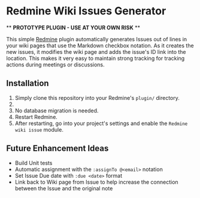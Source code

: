 # Redmine Wiki Issues Generator

** **PROTOTYPE PLUGIN - USE AT YOUR OWN RISK** **

This simple [Redmine](https://www.redmine.org/) plugin automatically generates Issues out of lines in your wiki pages that use the Markdown checkbox notation. As it creates the new issues, it modifies the wiki page and adds the issue's ID link into the location. This makes it very easy to maintain strong tracking for tracking actions during meetings or discussions.

## Installation

1. Simply clone this repository into your Redmine's `plugin/` directory.
2. 
3. No database migration is needed.
4. Restart Redmine.
5. After restarting, go into your project's settings and enable the `Redmine wiki issue` module.

## Future Enhancement Ideas

* Build Unit tests
* Automatic assignment with the `:assignTo @<email>` notation
* Set Issue Due date with `:due <date>` format
* Link back to Wiki page from Issue to help increase the connection between the Issue and the original note



